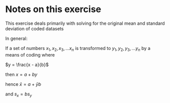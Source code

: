 # Notes on this exercise

This exercise deals primarily with solving for the original mean and standard deviation of coded datasets

In general:

If a set of numbers $x_1, x_2, x_3,... x_n$ is transformed to $y_1, y_2, y_3,... y_n$  by a means of coding where

$y = \frac{x - a}{b}$

then $x = a + by$

hence $\bar x = a + \bar y b$

and $s_x = bs_y$

 


